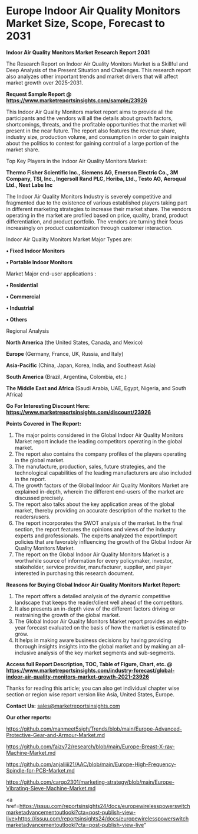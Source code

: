 # Europe Indoor Air Quality Monitors Market Size, Scope, Forecast to 2031

<strong>Indoor Air Quality Monitors Market Research Report 2031</strong>

The Research Report on Indoor Air Quality Monitors Market is a Skillful and Deep Analysis of the Present Situation and Challenges. This research report also analyzes other important trends and market drivers that will affect market growth over 2025-2031.

<strong>Request Sample Report @ <a href=https://www.marketreportsinsights.com/sample/23926>https://www.marketreportsinsights.com/sample/23926</a></strong>

This Indoor Air Quality Monitors market report aims to provide all the participants and the vendors will all the details about growth factors, shortcomings, threats, and the profitable opportunities that the market will present in the near future. The report also features the revenue share, industry size, production volume, and consumption in order to gain insights about the politics to contest for gaining control of a large portion of the market share.

Top Key Players in the Indoor Air Quality Monitors Market:

<strong>Thermo Fisher Scientific Inc., Siemens AG, Emerson Electric Co., 3M Company, TSI, Inc., Ingersoll Rand PLC, Horiba, Ltd., Testo AG, Aeroqual Ltd., Nest Labs Inc</strong>

The Indoor Air Quality Monitors Industry is severely competitive and fragmented due to the existence of various established players taking part in different marketing strategies to increase their market share. The vendors operating in the market are profiled based on price, quality, brand, product differentiation, and product portfolio. The vendors are turning their focus increasingly on product customization through customer interaction.

Indoor Air Quality Monitors Market Major Types are:

<strong>• Fixed Indoor Monitors

• Portable Indoor Monitors</strong>

Market Major end-user applications :

<strong>• Residential

• Commercial

• Industrial

• Others</strong>

Regional Analysis

</u><strong><b>North America</b></strong> (the United States, Canada, and Mexico)

<strong><b>Europe </b></strong>(Germany, France, UK, Russia, and Italy)

<strong><b>Asia-Pacific</b></strong> (China, Japan, Korea, India, and Southeast Asia)

<strong><b>South America</b></strong> (Brazil, Argentina, Colombia, etc.)

<strong><b>The Middle East and Africa</b></strong> (Saudi Arabia, UAE, Egypt, Nigeria, and South Africa)

<strong>Go For Interesting Discount Here: <a href=https://www.marketreportsinsights.com/discount/23926>https://www.marketreportsinsights.com/discount/23926</a></strong>

<strong>Points Covered in The Report:</strong>
<ol>
  <li>The major points considered in the Global Indoor Air Quality Monitors Market report include the leading competitors operating in the global market.</li>
  <li>The report also contains the company profiles of the players operating in the global market.</li>
  <li>The manufacture, production, sales, future strategies, and the technological capabilities of the leading manufacturers are also included in the report.</li>
  <li>The growth factors of the Global Indoor Air Quality Monitors Market are explained in-depth, wherein the different end-users of the market are discussed precisely.</li>
  <li>The report also talks about the key application areas of the global market, thereby providing an accurate description of the market to the readers/users.</li>
  <li>The report incorporates the SWOT analysis of the market. In the final section, the report features the opinions and views of the industry experts and professionals. The experts analyzed the export/import policies that are favorably influencing the growth of the Global Indoor Air Quality Monitors Market.</li>
  <li>The report on the Global Indoor Air Quality Monitors Market is a worthwhile source of information for every policymaker, investor, stakeholder, service provider, manufacturer, supplier, and player interested in purchasing this research document.</li>
</ol>
<strong>Reasons for Buying Global Indoor Air Quality Monitors Market Report:</strong>

<ol>
  <li>The report offers a detailed analysis of the dynamic competitive landscape that keeps the reader/client well ahead of the competitors.</li>
  <li>It also presents an in-depth view of the different factors driving or restraining the growth of the global market.</li>
  <li>The Global Indoor Air Quality Monitors Market report provides an eight-year forecast evaluated on the basis of how the market is estimated to grow.</li>
  <li>It helps in making aware business decisions by having providing thorough insights insights into the global market and by making an all-inclusive analysis of the key market segments and sub-segments.</li>
</ol>
<strong>Access full Report Description, TOC, Table of Figure, Chart, etc. @ <a href=https://www.marketreportsinsights.com/industry-forecast/global-indoor-air-quality-monitors-market-growth-2021-23926>https://www.marketreportsinsights.com/industry-forecast/global-indoor-air-quality-monitors-market-growth-2021-23926</a></strong>


Thanks for reading this article; you can also get individual chapter wise section or region wise report version like Asia, United States, Europe.

<strong>Contact Us:</strong>
sales@marketreportsinsights.com

<strong>Our other reports:</strong>

<a href=https://github.com/manmeet5sigh/Trends/blob/main/Europe-Advanced-Protective-Gear-and-Armour-Market.md>https://github.com/manmeet5sigh/Trends/blob/main/Europe-Advanced-Protective-Gear-and-Armour-Market.md</a>

<a href=https://github.com/faizy72/research/blob/main/Europe-Breast-X-ray-Machine-Market.md>https://github.com/faizy72/research/blob/main/Europe-Breast-X-ray-Machine-Market.md</a>

<a href=https://github.com/anjaliiii21/AAC/blob/main/Europe-High-Frequency-Spindle-for-PCB-Market.md>https://github.com/anjaliiii21/AAC/blob/main/Europe-High-Frequency-Spindle-for-PCB-Market.md</a>

<a href=https://github.com/cargo2301/marketing-strategy/blob/main/Europe-Vibrating-Sieve-Machine-Market.md>https://github.com/cargo2301/marketing-strategy/blob/main/Europe-Vibrating-Sieve-Machine-Market.md</a>

<a href=https://issuu.com/reportsinsights24/docs/europewirelesspowerswitchmarketadvancementoutlooki?cta=post-publish-view-live>https://issuu.com/reportsinsights24/docs/europewirelesspowerswitchmarketadvancementoutlooki?cta=post-publish-view-live</a>"

